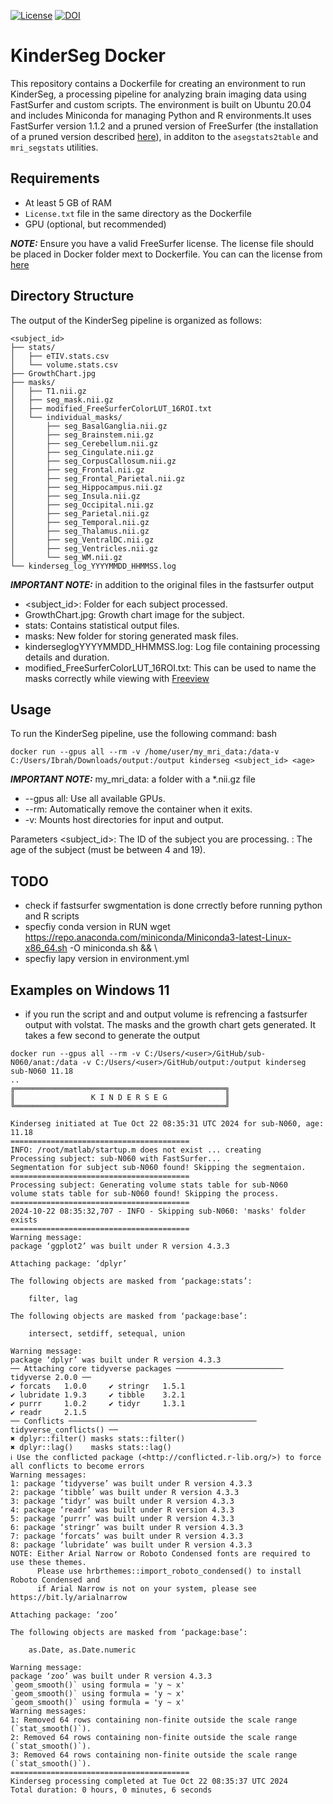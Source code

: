 [![License](https://img.shields.io/badge/License-MIT-blue.svg)](https://opensource.org/licenses/MIT)
[![DOI](https://zenodo.org/badge/DOI/10.5281/zenodo.12773962.svg)](https://doi.org/10.5281/zenodo.12773962)


# KinderSeg Docker

This repository contains a Dockerfile for creating an environment to run KinderSeg, a processing pipeline for analyzing brain imaging data using FastSurfer and custom scripts. The environment is built on Ubuntu 20.04 and includes Miniconda for managing Python and R environments.It uses FastSurfer version 1.1.2 and a pruned version of FreeSurfer (the installation of a pruned version described [here](https://github.com/Deep-MI/FastSurfer/blob/v1.1.2/Docker/install_fs_pruned.sh)), in additon to the `asegstats2table` and `mri_segstats` utilities.


## Requirements

- At least 5 GB of RAM
- `License.txt` file in the same directory as the Dockerfile
- GPU (optional, but recommended)

 **_NOTE:_**  Ensure you have a valid FreeSurfer license. The license file should be placed in Docker folder mext to Dockerfile. You can can the license from [here](https://surfer.nmr.mgh.harvard.edu/registration.html)


## Directory Structure

The output of the KinderSeg pipeline is organized as follows:

```
<subject_id>
├── stats/
│   ├── eTIV.stats.csv
│   └── volume.stats.csv
├── GrowthChart.jpg
├── masks/
│   ├── T1.nii.gz
│   ├── seg_mask.nii.gz
│   ├── modified_FreeSurferColorLUT_16ROI.txt
│   └── individual_masks/
│       ├── seg_BasalGanglia.nii.gz
│       ├── seg_Brainstem.nii.gz
│       ├── seg_Cerebellum.nii.gz
│       ├── seg_Cingulate.nii.gz
│       ├── seg_CorpusCallosum.nii.gz
│       ├── seg_Frontal.nii.gz
│       ├── seg_Frontal_Parietal.nii.gz
│       ├── seg_Hippocampus.nii.gz
│       ├── seg_Insula.nii.gz
│       ├── seg_Occipital.nii.gz
│       ├── seg_Parietal.nii.gz
│       ├── seg_Temporal.nii.gz
│       ├── seg_Thalamus.nii.gz
│       ├── seg_VentralDC.nii.gz
│       ├── seg_Ventricles.nii.gz
│       └── seg_WM.nii.gz
└── kinderseg_log_YYYYMMDD_HHMMSS.log
```

 **_IMPORTANT NOTE:_** in addition to the original files in the fastsurfer output

- <subject_id>: Folder for each subject processed.
- GrowthChart.jpg: Growth chart image for the subject.
- stats: Contains statistical output files.
- masks: New folder for storing generated mask files.
- kinderseglogYYYYMMDD_HHMMSS.log: Log file containing processing details and duration.
- modified_FreeSurferColorLUT_16ROI.txt: This can be used to name the masks correctly while viewing with [Freeview](https://surfer.nmr.mgh.harvard.edu/fswiki/FreeviewGuide/FreeviewGeneralUsage)

## Usage
To run the KinderSeg pipeline, use the following command:
bash

```
docker run --gpus all --rm -v /home/user/my_mri_data:/data-v C:/Users/Ibrah/Downloads/output:/output kinderseg <subject_id> <age>
```
**_IMPORTANT NOTE:_** my_mri_data: a folder with a *.nii.gz file
- --gpus all: Use all available GPUs.
- --rm: Automatically remove the container when it exits.
- -v: Mounts host directories for input and output.

Parameters
<subject_id>: The ID of the subject you are processing.
<age>: The age of the subject (must be between 4 and 19).




## TODO 
- check if fastsurfer swgmentation is done crrectly before running python and R scripts
- specfiy conda version in RUN wget https://repo.anaconda.com/miniconda/Miniconda3-latest-Linux-x86_64.sh -O miniconda.sh && \
- specfiy lapy version in environment.yml



## Examples on Windows 11
- if you run the script and and output volume is refrencing a fastsurfer output with volstat. The masks and the growth chart gets generated. It takes a few second to generate the output

```
docker run --gpus all --rm -v C:/Users/<user>/GitHub/sub-N060/anat:/data -v C:/Users/<user>/GitHub/output:/output kinderseg sub-N060 11.18
..
╔═══════════════════════════════════════════════╗
║                 K I N D E R S E G             ║
╚═══════════════════════════════════════════════╝

Kinderseg initiated at Tue Oct 22 08:35:31 UTC 2024 for sub-N060, age: 11.18
========================================
INFO: /root/matlab/startup.m does not exist ... creating
Processing subject: sub-N060 with FastSurfer...
Segmentation for subject sub-N060 found! Skipping the segmentaion.
========================================
Processing subject: Generating volume stats table for sub-N060
volume stats table for sub-N060 found! Skipping the process.
========================================
2024-10-22 08:35:32,707 - INFO - Skipping sub-N060: 'masks' folder exists
========================================
Warning message:
package ‘ggplot2’ was built under R version 4.3.3 

Attaching package: ‘dplyr’

The following objects are masked from ‘package:stats’:

    filter, lag

The following objects are masked from ‘package:base’:

    intersect, setdiff, setequal, union

Warning message:
package ‘dplyr’ was built under R version 4.3.3 
── Attaching core tidyverse packages ──────────────────────── tidyverse 2.0.0 ──
✔ forcats   1.0.0     ✔ stringr   1.5.1
✔ lubridate 1.9.3     ✔ tibble    3.2.1
✔ purrr     1.0.2     ✔ tidyr     1.3.1
✔ readr     2.1.5     
── Conflicts ────────────────────────────────────────── tidyverse_conflicts() ──
✖ dplyr::filter() masks stats::filter()
✖ dplyr::lag()    masks stats::lag()
ℹ Use the conflicted package (<http://conflicted.r-lib.org/>) to force all conflicts to become errors
Warning messages:
1: package ‘tidyverse’ was built under R version 4.3.3 
2: package ‘tibble’ was built under R version 4.3.3 
3: package ‘tidyr’ was built under R version 4.3.3 
4: package ‘readr’ was built under R version 4.3.3 
5: package ‘purrr’ was built under R version 4.3.3 
6: package ‘stringr’ was built under R version 4.3.3 
7: package ‘forcats’ was built under R version 4.3.3 
8: package ‘lubridate’ was built under R version 4.3.3 
NOTE: Either Arial Narrow or Roboto Condensed fonts are required to use these themes.
      Please use hrbrthemes::import_roboto_condensed() to install Roboto Condensed and
      if Arial Narrow is not on your system, please see https://bit.ly/arialnarrow

Attaching package: ‘zoo’

The following objects are masked from ‘package:base’:

    as.Date, as.Date.numeric

Warning message:
package ‘zoo’ was built under R version 4.3.3 
`geom_smooth()` using formula = 'y ~ x'
`geom_smooth()` using formula = 'y ~ x'
`geom_smooth()` using formula = 'y ~ x'
Warning messages:
1: Removed 64 rows containing non-finite outside the scale range
(`stat_smooth()`). 
2: Removed 64 rows containing non-finite outside the scale range
(`stat_smooth()`). 
3: Removed 64 rows containing non-finite outside the scale range
(`stat_smooth()`). 
========================================
Kinderseg processing completed at Tue Oct 22 08:35:37 UTC 2024
Total duration: 0 hours, 0 minutes, 6 seconds

```

